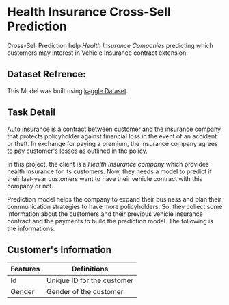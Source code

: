 # Health Insurance Cross-Sell Prediction
Cross-Sell Prediction help _Health Insurance Companies_ predicting which customers may interest in Vehicle Insurance contract extension.

## Dataset Refrence:
This Model was built using [kaggle Dataset](https://bit.ly/3bEwA5D).

## Task Detail
Auto insurance is a contract between customer and the insurance company that protects policyholder against financial loss in the event of an accident or theft. In exchange for paying a premium, the insurance company agrees to pay customer's losses as outlined in the policy.

In this project, the client is a _Health Insurance company_ which provides health insurance for its customers. Now, they needs a model to predict if their last-year customers want to have their vehicle contract with this company or not.

Prediction model helps the company to expand their business and plan their communication strategies to have more policyholders. So, they collect some information about the customers and their previous vehicle insurance contract and the payments to build the prediction model. The following is the informations.

## Customer's Information

| Features | Definitions |
|---|---|
|Id|Unique ID for the customer|
|Gender|Gender of the customer|

